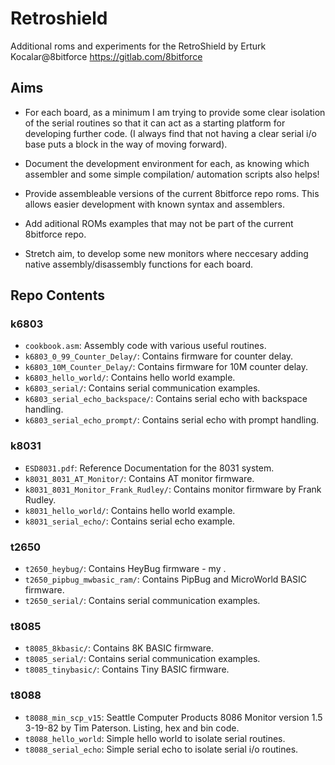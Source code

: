 # Retroshield
 Additional roms and experiments for the RetroShield by Erturk Kocalar@8bitforce https://gitlab.com/8bitforce

## Aims

- For each board, as a minimum I am trying to provide some clear isolation of the serial routines so that it can act as a starting platform for developing further code. (I always find that not having a clear serial i/o base puts a block in the way of moving forward). 

- Document the development environment for each, as knowing which assembler and some simple compilation/ automation scripts also helps!

- Provide assembleable versions of the current 8bitforce repo roms. This allows easier development with known syntax and assemblers.

- Add aditional ROMs examples that may not be part of the current 8bitforce repo.

- Stretch aim, to develop some new monitors where neccesary adding native assembly/disassembly functions for each board. 

## Repo Contents

### k6803
- `cookbook.asm`: Assembly code with various useful routines.
- `k6803_0_99_Counter_Delay/`: Contains firmware for counter delay.
- `k6803_10M_Counter_Delay/`: Contains firmware for 10M counter delay.
- `k6803_hello_world/`: Contains hello world example.
- `k6803_serial/`: Contains serial communication examples.
- `k6803_serial_echo_backspace/`: Contains serial echo with backspace handling.
- `k6803_serial_echo_prompt/`: Contains serial echo with prompt handling.

### k8031
- `ESD8031.pdf`: Reference Documentation for the 8031 system.
- `k8031_8031_AT_Monitor/`: Contains AT monitor firmware.
- `k8031_8031_Monitor_Frank_Rudley/`: Contains monitor firmware by Frank Rudley.
- `k8031_hello_world/`: Contains hello world example.
- `k8031_serial_echo/`: Contains serial echo example.

### t2650
- `t2650_heybug/`: Contains HeyBug firmware - my .
- `t2650_pipbug_mwbasic_ram/`: Contains PipBug and MicroWorld BASIC firmware.
- `t2650_serial/`: Contains serial communication examples.

### t8085
- `t8085_8kbasic/`: Contains 8K BASIC firmware.
- `t8085_serial/`: Contains serial communication examples.
- `t8085_tinybasic/`: Contains Tiny BASIC firmware.

### t8088
- `t8088_min_scp_v15`: Seattle Computer Products 8086 Monitor version 1.5  3-19-82 by Tim Paterson. Listing, hex and bin code.
- `t8088_hello_world`: Simple hello world to isolate serial routines.
- `t8088_serial_echo`: Simple serial echo to isolate serial i/o routines.
